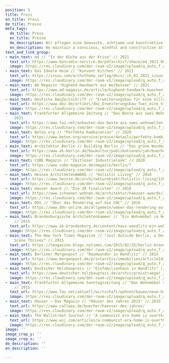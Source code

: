 ```yaml
---
position: 5
title: Press
en_title: Press
de_title: Presse
meta_tags:
  de_title: Press
  en_title: Presse
  de_description: Wir pflegen eine bewusste, achtsame und konstruktive Haltung
  en_description: We maintain a conscious, mindful and constructive attitude
text_and_link_group:
- main_text: md // "In der Küche aus der Krise" // 2021
  text_url: https://www.konradin-service.de/pdfarchiv7/share/md_2021-004_96.pdf#page=28
  image: https://res.cloudinary.com/der-raum-v2/image/upload/q_auto,f_auto,dpr_auto/v1617281478/md_j5cnxb.jpg
- main_text: Das Ideale Heim // "Konvent Kitchen" // 2021
  text_url: https://issuu.com/archithema_verlag/docs/_ih_02_2021_issuu
  image: https://res.cloudinary.com/der-raum-v2/image/upload/q_auto,f_auto,dpr_auto/v1617107348/Das-Ideale-Heim1_qlrgau.png
- main_text: AD Magazin "Highend-Handwerk aus Weißensee" // 2021
  text_url: https://www.ad-magazin.de/article/highend-handwerk-kuechen-der-tischlerei-der-raum-berlin
  image: https://res.cloudinary.com/der-raum-v2/image/upload/q_auto,f_auto,dpr_auto/v1617107474/AD-Magazin1_q9j7c9.png
- main_text: Deutsche BauZeitschrift // "Erweiterungsbau für eine Villa" // 2021
  text_url: https://www.dbz.de/artikel/dbz_Erweiterungsbau_fuer_eine_Villa_Berlin_3601249.html
  image: https://res.cloudinary.com/der-raum-v2/image/upload/q_auto,f_auto,dpr_auto/v1617287310/DBZ_baer4c.jpg
- main_text: Frankfurter Allgemeine Zeitung // "Das Beste aus zwei Wohnwelten" //
    2021
  text_url: https://www.faz.net/anbauten-das-beste-aus-zwei-wohnwelten-17171830.html
  image: https://res.cloudinary.com/der-raum-v2/image/upload/q_auto,f_auto,dpr_auto/v1617287366/FAZ_to8yge.png
- main_text: Beton.org // "Perfekte Kombination" // 2020
  text_url: https://www.beton.org/service/presse/details/perfekte-kombination/
  image: https://res.cloudinary.com/der-raum-v2/image/upload/q_auto,f_auto,dpr_auto/v1617287427/Beton_r9zyis.png
- main_text: Architektur Berlin // Building Berlin // "Das grüne Wunder" // 2020
  text_url: https://www.ak-berlin.de/baukultur/publikationen/jahrbuecher/jahrbuch-detailseite/architektur-berlin-building-berlin-9.html
  image: https://res.cloudinary.com/der-raum-v2/image/upload/q_auto,f_auto,dpr_auto/v1617287454/ARCHITEKTUR-BERLIN_b6re7c.jpg
- main_text: CUBE Magazin // "Zeitloser Industrielook" // 2020
  text_url: https://www.cube-magazin.de/magazin/berlin/?
  image: https://res.cloudinary.com/der-raum-v2/image/upload/q_auto,f_auto,dpr_auto/v1617287477/CUBE_eze0ne.png
- main_text: Heinze ArchitektenAWARD // "Holistic Living" // 2016
  text_url: https://www.heinze.de/architekturobjekt/holistic-living/12647189/
  image: https://res.cloudinary.com/der-raum-v2/image/upload/q_auto,f_auto,dpr_auto/v1617287526/Heinze_eiapbg.png
- main_text: Häuser Award // "Die 20 Finalisten" // 2016
  text_url: https://www.schoener-wohnen.de/architektur/haeuser-awards/38556-bstr-haeuser-award-2016-die-20-finalisten
  image: https://res.cloudinary.com/der-raum-v2/image/upload/q_auto,f_auto,dpr_auto/v1617287866/H%C3%84USER_2016_irpscx.jpg
- main_text: DDS // "Über das Rendering auf die CNC" // 2016
  text_url: https://www.dds-online.de/allgemein/ueber-das-rendering-auf-die-cnc/#slider-intro-8
  image: https://res.cloudinary.com/der-raum-v2/image/upload/q_auto,f_auto,dpr_auto/v1617287590/dds-Cover_jkjec2.jpg
- main_text: Brandenburgische Architektenkammer // "Ein Wohnmöbel in Holzbauweise"
    // 2015
  text_url: https://www.ak-brandenburg.de/content/haus-wandlitz-ein-wohnm%C3%B6bel-holzbauweise
  image: https://res.cloudinary.com/der-raum-v2/image/upload/q_auto,f_auto,dpr_auto/v1617287611/AK-Brandenburg_ioymi0.png
- main_text: The New York Times Magazine // "Just Outside Berlin, a Design and Arts
    Scene Thrives" // 2015
  text_url: https://tmagazine.blogs.nytimes.com/2015/02/25/berlin-brandenburg-design-and-arts-scene-thrives/
  image: https://res.cloudinary.com/der-raum-v2/image/upload/q_auto,f_auto,dpr_auto/v1617287629/NYT_dlywoq.png
- main_text: Berliner Morgenpost // "Raumwunder in Wandlitz" // 2015
  text_url: https://www.morgenpost.de/printarchiv/immobilien/article143842007/Raumwunder-in-Wandlitzhtml
  image: https://res.cloudinary.com/der-raum-v2/image/upload/q_auto,f_auto,dpr_auto/v1617287726/Morgenpost_Wandlitz_page-0001_lm4tjt.jpg
- main_text: Deutscher Holzbaupreis // "Einfamilienhaus in Wandlitz" // 2015
  text_url: https://www.deutscher-holzbaupreis.de/archiv/preistraeger_2015/preise_und_anerkennungen2015/anerkennung_neubau/#c4682
  image: https://res.cloudinary.com/der-raum-v2/image/upload/q_auto,f_auto,dpr_auto/v1617287790/Anerkennung_Deutscher-Holzbau-Preis-Doppelseite_e54ybq.jpg
- main_text: Frankfurter Allgemeine Sonntagszeitung // "Das Wohnmöbel von Wandlitz"
    // 2015
  text_url: https://www.faz.net/aktuell/wirtschaft/wohnen/bauen/neue-haeuserneue-haeuser-das-wohnmoebel-von-wandlitz-13862346.html
  image: https://res.cloudinary.com/der-raum-v2/image/upload/q_auto,f_auto,dpr_auto/v1617287830/FAZ_2015_vud3gt.png
- main_text: Häuser – Das Magazin // "Häuser des Jahres 2015" // 2015
  text_url: https://www.callwey.de/buecher/haeuser-des-jahres/
  image: https://res.cloudinary.com/der-raum-v2/image/upload/q_auto,f_auto,dpr_auto/v1617287852/H%C3%84USER_2015_vksnka.jpg
- main_text: The Wallstreet Journal // "A communist era home is overthrown" // 2014
  text_url: https://www.wsj.com/articles/a-communist-era-home-is-overthrown-1418229684
  image: https://res.cloudinary.com/der-raum-v2/image/upload/q_auto,f_auto,dpr_auto/v1617287955/The_wsj-1_xa85u0.jpg
image: ''
image_crop_y: ''
image_crop_x: ''
de_description: ''
en_description: ''

---
```

